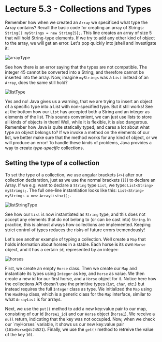 # Lecture 5.3 - Collections and Types
Remember how when we created an `Array` we specificed what type the Array contains? Recall the basic code for creating an array of Strings: `String[] myStrings = new String[5];`. This line creates an array of size 5 that will hold String-type elements. If we try to add any other kind of object to the array, we will get an error. Let's pop quickly into jshell and investigate it:

![arrayType](/assets/lecture_5/arrayType.png)

See how there is an error saying that the types are not compatible. The integer 45 cannot be converted into a String, and therefore cannot be inserted into the array. Now, imagine `myStrings` was a `List` instead of an `Array`, does the same still hold?

![listType](/assets/lecture_5/listType.png)

Yes and no! Java gives us a warning, that we are trying to insert an object of a specific type into a List with non-specified type. But it still works! See at the bottom how our `List` has accepted both a String and an integer as elements of the list. This sounds convenient, we can just use lists to store all kinds of objects in them! Well, while it is flexible, it is also dangerous. Remember how Java is quite statically typed, and cares a lot about what type an object belongs to? If we invoke a method on the elements of our list, we better make sure that the method works for any kind of object, or we will produce an error! To handle these kinds of problems, Java provides a way to create <i>type-specific</i> collections.

## Setting the type of a collection
To set the type of a collection, we use angular brackets (`<>`) after our collection declaration, just as we use the normal brackets (`[]`) to declare an Array. If we e.g. want to declare a `String` type `List`, we type: `List<String> myStrings;`. The full one-line instantiation looks like this: `List<String> myStrings = new ArrayList<>();`. 

![listStringType](/assets/lecture_5/listStringType.png)

See how our `List` is now instantiated as `String` type, and this does not accept any elements that do not belong to (or can be cast into) `String`. In practice, this is almost always how collections are implemented. Keeping strict control of types reduces the risks of future errors tremendously!

Let's see another example of typing a collection. Well create a `Map` that holds information about horses in a stable. Each horse is its own `Horse` object, and it has a certain `id`, represented by an integer:

![horses](/assets/lecture_5/horses.png)

First, we create an empty `Horse` class. Then we create our `Map` and instantiate its types using `Integer` as key, and `Horse` as value. We then create a new id for our first horse, and a `Horse` object for it. Notice here how the collections API doesn't use the primitive types (`int`, `char`, etc.) but instead requires the full `Integer` class as type. We initialized the `Map` using the `HashMap` class, which is a generic class for the `Map` interface, similar to what `ArrayList` is for arrays.

Next, we use the `put()` method to add a new key:value pair to our map, consisting of our id (`horse1_id`) and our `Horse` object (`horse1`). We receive a `null` return, indicating that the key was not occupied. Now, when we check our ´myHorses´ variable, it shows us our new key:value pair (`101=Horse@dc24521`). Finally, we use the `get()` method to retreive the value of the key `101`.


